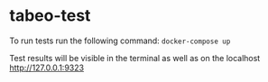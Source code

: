 # tabeo-test

To run tests run the following command:
`docker-compose up`

Test results will be visible in the terminal as well as on the localhost http://127.0.0.1:9323
